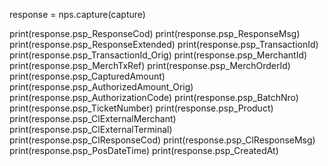 
response = nps.capture(capture)

print(response.psp_ResponseCod)
print(response.psp_ResponseMsg)
print(response.psp_ResponseExtended)
print(response.psp_TransactionId)
print(response.psp_TransactionId_Orig)
print(response.psp_MerchantId)
print(response.psp_MerchTxRef)
print(response.psp_MerchOrderId)
print(response.psp_CapturedAmount)
print(response.psp_AuthorizedAmount_Orig)
print(response.psp_AuthorizationCode)
print(response.psp_BatchNro)
print(response.psp_TicketNumber)
print(response.psp_Product)
print(response.psp_ClExternalMerchant)
print(response.psp_ClExternalTerminal)
print(response.psp_ClResponseCod)
print(response.psp_ClResponseMsg)
print(response.psp_PosDateTime)
print(response.psp_CreatedAt)
